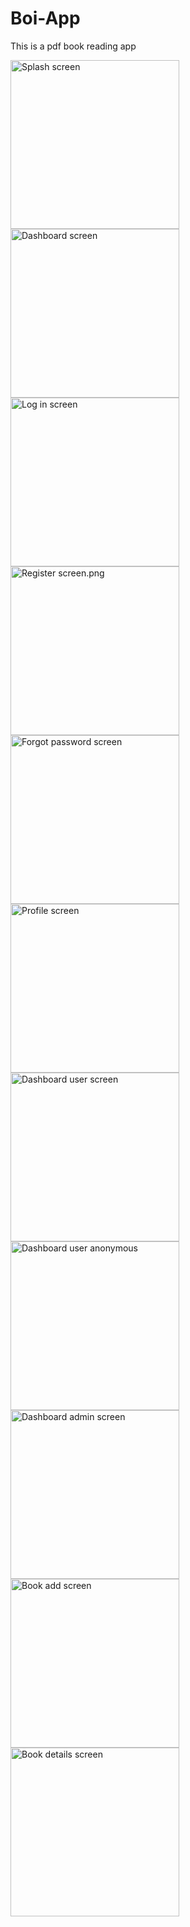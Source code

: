 # Boi-App
This is a pdf book reading app

<img src="./Splash screen.png" width= "270" title= "Splash screen">
<img src="./Dashboard screen.png" width= "270" title= "Dashboard screen">
<img src="./Log in screen.png" width= "270" title= "Log in screen"><br>
<img src="./Register screen.png" width= "270" title= "Register screen.png">
<img src="./Forgot password screen.png" width= "270" title= "Forgot password screen">
<img src="./Profile screen.png" width= "270" title= "Profile screen"><br>
<img src="./Dashboard user screen.png" width= "270" title= "Dashboard user screen">
<img src="./Dashboard user anonymous.png" width= "270" title= "Dashboard user anonymous">
<img src="./Dashboard admin screen.png" width= "270" title= "Dashboard admin screen"><br>
<img src="./Book add screen.png" width= "270" title= "Book add screen">
<img src="./Book details screen.png" width= "270" title= "Book details screen">


